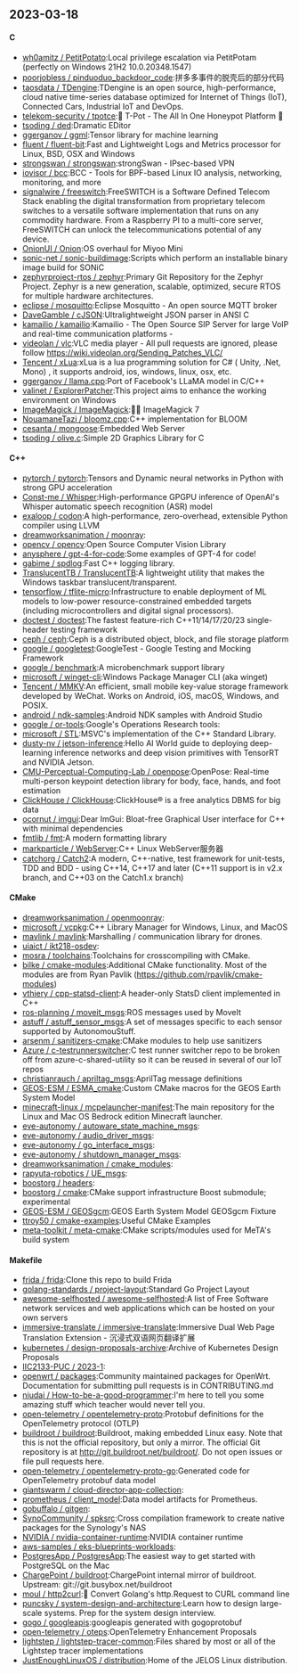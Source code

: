 ## 2023-03-18

#### C
* [wh0amitz / PetitPotato](https://github.com/wh0amitz/PetitPotato):Local privilege escalation via PetitPotam (perfectly on Windows 21H2 10.0.20348.1547)
* [poorjobless / pinduoduo_backdoor_code](https://github.com/poorjobless/pinduoduo_backdoor_code):拼多多事件的脱壳后的部分代码
* [taosdata / TDengine](https://github.com/taosdata/TDengine):TDengine is an open source, high-performance, cloud native time-series database optimized for Internet of Things (IoT), Connected Cars, Industrial IoT and DevOps.
* [telekom-security / tpotce](https://github.com/telekom-security/tpotce):🍯
T-Pot - The All In One Honeypot Platform
🐝
* [tsoding / ded](https://github.com/tsoding/ded):Dramatic EDitor
* [ggerganov / ggml](https://github.com/ggerganov/ggml):Tensor library for machine learning
* [fluent / fluent-bit](https://github.com/fluent/fluent-bit):Fast and Lightweight Logs and Metrics processor for Linux, BSD, OSX and Windows
* [strongswan / strongswan](https://github.com/strongswan/strongswan):strongSwan - IPsec-based VPN
* [iovisor / bcc](https://github.com/iovisor/bcc):BCC - Tools for BPF-based Linux IO analysis, networking, monitoring, and more
* [signalwire / freeswitch](https://github.com/signalwire/freeswitch):FreeSWITCH is a Software Defined Telecom Stack enabling the digital transformation from proprietary telecom switches to a versatile software implementation that runs on any commodity hardware. From a Raspberry PI to a multi-core server, FreeSWITCH can unlock the telecommunications potential of any device.
* [OnionUI / Onion](https://github.com/OnionUI/Onion):OS overhaul for Miyoo Mini
* [sonic-net / sonic-buildimage](https://github.com/sonic-net/sonic-buildimage):Scripts which perform an installable binary image build for SONiC
* [zephyrproject-rtos / zephyr](https://github.com/zephyrproject-rtos/zephyr):Primary Git Repository for the Zephyr Project. Zephyr is a new generation, scalable, optimized, secure RTOS for multiple hardware architectures.
* [eclipse / mosquitto](https://github.com/eclipse/mosquitto):Eclipse Mosquitto - An open source MQTT broker
* [DaveGamble / cJSON](https://github.com/DaveGamble/cJSON):Ultralightweight JSON parser in ANSI C
* [kamailio / kamailio](https://github.com/kamailio/kamailio):Kamailio - The Open Source SIP Server for large VoIP and real-time communication platforms -
* [videolan / vlc](https://github.com/videolan/vlc):VLC media player - All pull requests are ignored, please follow https://wiki.videolan.org/Sending_Patches_VLC/
* [Tencent / xLua](https://github.com/Tencent/xLua):xLua is a lua programming solution for C# ( Unity, .Net, Mono) , it supports android, ios, windows, linux, osx, etc.
* [ggerganov / llama.cpp](https://github.com/ggerganov/llama.cpp):Port of Facebook's LLaMA model in C/C++
* [valinet / ExplorerPatcher](https://github.com/valinet/ExplorerPatcher):This project aims to enhance the working environment on Windows
* [ImageMagick / ImageMagick](https://github.com/ImageMagick/ImageMagick):🧙‍♂️
ImageMagick 7
* [NouamaneTazi / bloomz.cpp](https://github.com/NouamaneTazi/bloomz.cpp):C++ implementation for BLOOM
* [cesanta / mongoose](https://github.com/cesanta/mongoose):Embedded Web Server
* [tsoding / olive.c](https://github.com/tsoding/olive.c):Simple 2D Graphics Library for C

#### C++
* [pytorch / pytorch](https://github.com/pytorch/pytorch):Tensors and Dynamic neural networks in Python with strong GPU acceleration
* [Const-me / Whisper](https://github.com/Const-me/Whisper):High-performance GPGPU inference of OpenAI's Whisper automatic speech recognition (ASR) model
* [exaloop / codon](https://github.com/exaloop/codon):A high-performance, zero-overhead, extensible Python compiler using LLVM
* [dreamworksanimation / moonray](https://github.com/dreamworksanimation/moonray):
* [opencv / opencv](https://github.com/opencv/opencv):Open Source Computer Vision Library
* [anysphere / gpt-4-for-code](https://github.com/anysphere/gpt-4-for-code):Some examples of GPT-4 for code!
* [gabime / spdlog](https://github.com/gabime/spdlog):Fast C++ logging library.
* [TranslucentTB / TranslucentTB](https://github.com/TranslucentTB/TranslucentTB):A lightweight utility that makes the Windows taskbar translucent/transparent.
* [tensorflow / tflite-micro](https://github.com/tensorflow/tflite-micro):Infrastructure to enable deployment of ML models to low-power resource-constrained embedded targets (including microcontrollers and digital signal processors).
* [doctest / doctest](https://github.com/doctest/doctest):The fastest feature-rich C++11/14/17/20/23 single-header testing framework
* [ceph / ceph](https://github.com/ceph/ceph):Ceph is a distributed object, block, and file storage platform
* [google / googletest](https://github.com/google/googletest):GoogleTest - Google Testing and Mocking Framework
* [google / benchmark](https://github.com/google/benchmark):A microbenchmark support library
* [microsoft / winget-cli](https://github.com/microsoft/winget-cli):Windows Package Manager CLI (aka winget)
* [Tencent / MMKV](https://github.com/Tencent/MMKV):An efficient, small mobile key-value storage framework developed by WeChat. Works on Android, iOS, macOS, Windows, and POSIX.
* [android / ndk-samples](https://github.com/android/ndk-samples):Android NDK samples with Android Studio
* [google / or-tools](https://github.com/google/or-tools):Google's Operations Research tools:
* [microsoft / STL](https://github.com/microsoft/STL):MSVC's implementation of the C++ Standard Library.
* [dusty-nv / jetson-inference](https://github.com/dusty-nv/jetson-inference):Hello AI World guide to deploying deep-learning inference networks and deep vision primitives with TensorRT and NVIDIA Jetson.
* [CMU-Perceptual-Computing-Lab / openpose](https://github.com/CMU-Perceptual-Computing-Lab/openpose):OpenPose: Real-time multi-person keypoint detection library for body, face, hands, and foot estimation
* [ClickHouse / ClickHouse](https://github.com/ClickHouse/ClickHouse):ClickHouse® is a free analytics DBMS for big data
* [ocornut / imgui](https://github.com/ocornut/imgui):Dear ImGui: Bloat-free Graphical User interface for C++ with minimal dependencies
* [fmtlib / fmt](https://github.com/fmtlib/fmt):A modern formatting library
* [markparticle / WebServer](https://github.com/markparticle/WebServer):C++ Linux WebServer服务器
* [catchorg / Catch2](https://github.com/catchorg/Catch2):A modern, C++-native, test framework for unit-tests, TDD and BDD - using C++14, C++17 and later (C++11 support is in v2.x branch, and C++03 on the Catch1.x branch)

#### CMake
* [dreamworksanimation / openmoonray](https://github.com/dreamworksanimation/openmoonray):
* [microsoft / vcpkg](https://github.com/microsoft/vcpkg):C++ Library Manager for Windows, Linux, and MacOS
* [mavlink / mavlink](https://github.com/mavlink/mavlink):Marshalling / communication library for drones.
* [uiaict / ikt218-osdev](https://github.com/uiaict/ikt218-osdev):
* [mosra / toolchains](https://github.com/mosra/toolchains):Toolchains for crosscompiling with CMake.
* [bilke / cmake-modules](https://github.com/bilke/cmake-modules):Additional CMake functionality. Most of the modules are from Ryan Pavlik (https://github.com/rpavlik/cmake-modules)
* [vthiery / cpp-statsd-client](https://github.com/vthiery/cpp-statsd-client):A header-only StatsD client implemented in C++
* [ros-planning / moveit_msgs](https://github.com/ros-planning/moveit_msgs):ROS messages used by MoveIt
* [astuff / astuff_sensor_msgs](https://github.com/astuff/astuff_sensor_msgs):A set of messages specific to each sensor supported by AutonomouStuff.
* [arsenm / sanitizers-cmake](https://github.com/arsenm/sanitizers-cmake):CMake modules to help use sanitizers
* [Azure / c-testrunnerswitcher](https://github.com/Azure/c-testrunnerswitcher):C test runner switcher repo to be broken off from azure-c-shared-utility so it can be reused in several of our IoT repos
* [christianrauch / apriltag_msgs](https://github.com/christianrauch/apriltag_msgs):AprilTag message definitions
* [GEOS-ESM / ESMA_cmake](https://github.com/GEOS-ESM/ESMA_cmake):Custom CMake macros for the GEOS Earth System Model
* [minecraft-linux / mcpelauncher-manifest](https://github.com/minecraft-linux/mcpelauncher-manifest):The main repository for the Linux and Mac OS Bedrock edition Minecraft launcher.
* [eve-autonomy / autoware_state_machine_msgs](https://github.com/eve-autonomy/autoware_state_machine_msgs):
* [eve-autonomy / audio_driver_msgs](https://github.com/eve-autonomy/audio_driver_msgs):
* [eve-autonomy / go_interface_msgs](https://github.com/eve-autonomy/go_interface_msgs):
* [eve-autonomy / shutdown_manager_msgs](https://github.com/eve-autonomy/shutdown_manager_msgs):
* [dreamworksanimation / cmake_modules](https://github.com/dreamworksanimation/cmake_modules):
* [rapyuta-robotics / UE_msgs](https://github.com/rapyuta-robotics/UE_msgs):
* [boostorg / headers](https://github.com/boostorg/headers):
* [boostorg / cmake](https://github.com/boostorg/cmake):CMake support infrastructure Boost submodule; experimental
* [GEOS-ESM / GEOSgcm](https://github.com/GEOS-ESM/GEOSgcm):GEOS Earth System Model GEOSgcm Fixture
* [ttroy50 / cmake-examples](https://github.com/ttroy50/cmake-examples):Useful CMake Examples
* [meta-toolkit / meta-cmake](https://github.com/meta-toolkit/meta-cmake):CMake scripts/modules used for MeTA's build system

#### Makefile
* [frida / frida](https://github.com/frida/frida):Clone this repo to build Frida
* [golang-standards / project-layout](https://github.com/golang-standards/project-layout):Standard Go Project Layout
* [awesome-selfhosted / awesome-selfhosted](https://github.com/awesome-selfhosted/awesome-selfhosted):A list of Free Software network services and web applications which can be hosted on your own servers
* [immersive-translate / immersive-translate](https://github.com/immersive-translate/immersive-translate):Immersive Dual Web Page Translation Extension - 沉浸式双语网页翻译扩展
* [kubernetes / design-proposals-archive](https://github.com/kubernetes/design-proposals-archive):Archive of Kubernetes Design Proposals
* [IIC2133-PUC / 2023-1](https://github.com/IIC2133-PUC/2023-1):
* [openwrt / packages](https://github.com/openwrt/packages):Community maintained packages for OpenWrt. Documentation for submitting pull requests is in CONTRIBUTING.md
* [niudai / How-to-be-a-good-programmer](https://github.com/niudai/How-to-be-a-good-programmer):I'm here to tell you some amazing stuff which teacher would never tell you.
* [open-telemetry / opentelemetry-proto](https://github.com/open-telemetry/opentelemetry-proto):Protobuf definitions for the OpenTelemetry protocol (OTLP)
* [buildroot / buildroot](https://github.com/buildroot/buildroot):Buildroot, making embedded Linux easy. Note that this is not the official repository, but only a mirror. The official Git repository is at http://git.buildroot.net/buildroot/. Do not open issues or file pull requests here.
* [open-telemetry / opentelemetry-proto-go](https://github.com/open-telemetry/opentelemetry-proto-go):Generated code for OpenTelemetry protobuf data model
* [giantswarm / cloud-director-app-collection](https://github.com/giantswarm/cloud-director-app-collection):
* [prometheus / client_model](https://github.com/prometheus/client_model):Data model artifacts for Prometheus.
* [gobuffalo / gitgen](https://github.com/gobuffalo/gitgen):
* [SynoCommunity / spksrc](https://github.com/SynoCommunity/spksrc):Cross compilation framework to create native packages for the Synology's NAS
* [NVIDIA / nvidia-container-runtime](https://github.com/NVIDIA/nvidia-container-runtime):NVIDIA container runtime
* [aws-samples / eks-blueprints-workloads](https://github.com/aws-samples/eks-blueprints-workloads):
* [PostgresApp / PostgresApp](https://github.com/PostgresApp/PostgresApp):The easiest way to get started with PostgreSQL on the Mac
* [ChargePoint / buildroot](https://github.com/ChargePoint/buildroot):ChargePoint internal mirror of buildroot. Upstream: git://git.busybox.net/buildroot
* [moul / http2curl](https://github.com/moul/http2curl):📐
Convert Golang's http.Request to CURL command line
* [puncsky / system-design-and-architecture](https://github.com/puncsky/system-design-and-architecture):Learn how to design large-scale systems. Prep for the system design interview.
* [gogo / googleapis](https://github.com/gogo/googleapis):googleapis generated with gogoprotobuf
* [open-telemetry / oteps](https://github.com/open-telemetry/oteps):OpenTelemetry Enhancement Proposals
* [lightstep / lightstep-tracer-common](https://github.com/lightstep/lightstep-tracer-common):Files shared by most or all of the Lightstep tracer implementations
* [JustEnoughLinuxOS / distribution](https://github.com/JustEnoughLinuxOS/distribution):Home of the JELOS Linux distribution.
